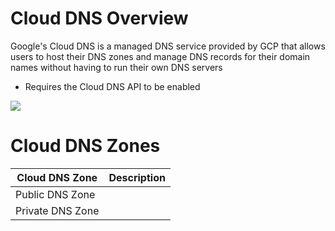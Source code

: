# Cloud DNS Overview

Google's Cloud DNS is a managed DNS service provided by GCP that allows users to host their DNS zones and manage DNS records for their domain names without having to run their own DNS servers

* Requires the Cloud DNS API to be enabled

![](https://github.com/JonmarCorpuz/SecondBrain/blob/main/Assets/Whitespace.png)

# Cloud DNS Zones

| Cloud DNS Zone | Description |
| --- | --- |
| Public DNS Zone | |
| Private DNS Zone | |
